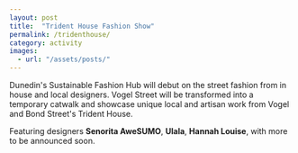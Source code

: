 ```yaml
---
layout: post
title:  "Trident House Fashion Show"
permalink: /tridenthouse/
category: activity
images: 
  - url: "/assets/posts/"
---
```


Dunedin's Sustainable Fashion Hub will debut on the street fashion from in house and local designers. Vogel Street will be transformed into a temporary catwalk and showcase unique local and artisan work from Vogel and Bond Street's Trident House. 

Featuring designers __Senorita AweSUMO__, __Ulala__, __Hannah Louise__, with more to be announced soon.
